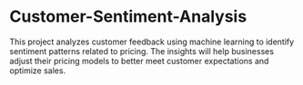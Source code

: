 # Customer-Sentiment-Analysis
This project analyzes customer feedback using machine learning to identify sentiment patterns related to pricing. The insights will help businesses adjust their pricing models to better meet customer expectations and optimize sales.
